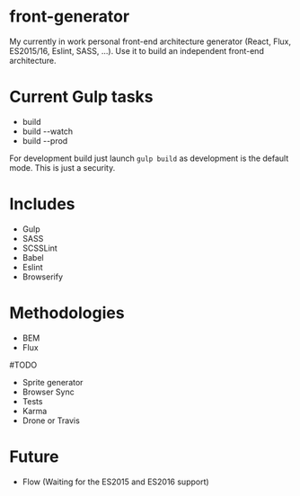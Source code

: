 # front-generator
My currently in work personal front-end architecture generator (React, Flux, ES2015/16, Eslint, SASS, ...). Use it to build an independent front-end architecture.


# Current Gulp tasks
- build
- build --watch
- build --prod

For development build just launch `gulp build` as development is the default mode.
This is just a security.


# Includes
- Gulp
- SASS
- SCSSLint
- Babel
- Eslint
- Browserify


# Methodologies
- BEM
- Flux


#TODO
- Sprite generator
- Browser Sync
- Tests
- Karma
- Drone or Travis


# Future
- Flow (Waiting for the ES2015 and ES2016 support)
